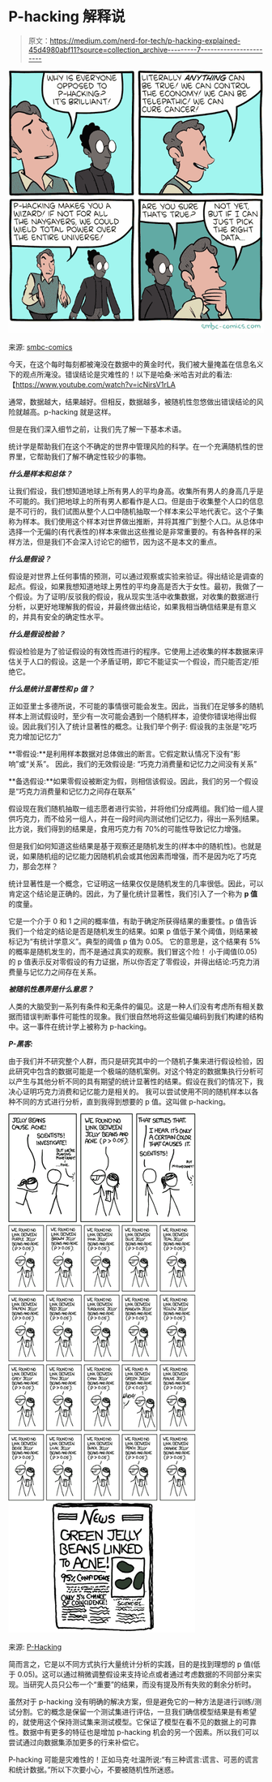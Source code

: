 # P-hacking 解释说

> 原文：<https://medium.com/nerd-for-tech/p-hacking-explained-45d4980abf11?source=collection_archive---------7----------------------->

![](img/a09e1847c1d4ee5c93c7933e2277042d.png)

来源: [smbc-comics](https://www.smbc-comics.com/comic/p-2)

今天，在这个每时每刻都被淹没在数据中的黄金时代，我们被大量掩盖在信息名义下的观点所淹没。错误结论是灾难性的！以下是哈桑·米哈吉对此的看法:【https://www.youtube.com/watch?v=icNirsV1rLA

通常，数据越大，结果越好。但相反，数据越多，被随机性忽悠做出错误结论的风险就越高。p-hacking 就是这样。

但是在我们深入细节之前，让我们先了解一下基本术语。

统计学是帮助我们在这个不确定的世界中管理风险的科学。在一个充满随机性的世界里，它帮助我们了解不确定性较少的事物。

***什么是样本和总体？***

让我们假设，我们想知道地球上所有男人的平均身高。收集所有男人的身高几乎是不可能的。我们把地球上的所有男人都看作是人口。但是由于收集整个人口的信息是不可行的，我们试图从整个人口中随机抽取一个样本来公平地代表它。这个子集称为样本。我们使用这个样本对世界做出推断，并将其推广到整个人口。从总体中选择一个无偏的(有代表性的)样本来做出这些推论是非常重要的。有各种各样的采样方法，但是我们不会深入讨论它的细节，因为这不是本文的重点。

***什么是假设？***

假设是对世界上任何事情的预测，可以通过观察或实验来验证。得出结论是调查的起点。假设，如果我想知道地球上男性的平均身高是否大于女性。最初，我做了一个假设。为了证明/反驳我的假设，我从现实生活中收集数据，对收集的数据进行分析，以更好地理解我的假设，并最终做出结论，如果我相当确信结果是有意义的，并具有安全的确定性水平。

***什么是假设检验？***

假设检验是为了验证假设的有效性而进行的程序。它使用上述收集的样本数据来评估关于人口的假设。这是一个矛盾证明，即它不能证实一个假设，而只能否定/拒绝它。

***什么是统计显著性和 p 值？***

正如亚里士多德所说，不可能的事情很可能会发生。因此，当我们在足够多的随机样本上测试假设时，至少有一次可能会遇到一个随机样本，迫使你错误地得出假设。因此我们引入了统计显著性的概念。让我们举个例子:
假设我的主张是“吃巧克力增加记忆力”

**零假设:**是利用样本数据对总体做出的断言。它假定默认情况下没有“影响”或“关系”。
因此，我们的无效假设是:
“巧克力消费量和记忆力之间没有关系”

**备选假设:**如果零假设被断定为假，则相信该假设。因此，我们的另一个假设是“巧克力消费量和记忆力之间存在联系”

假设现在我们随机抽取一组志愿者进行实验，并将他们分成两组。我们给一组人提供巧克力，而不给另一组人，并在一段时间内测试他们记忆力，得出一系列结果。比方说，我们得到的结果是，食用巧克力有 70%的可能性导致记忆力增强。

但是我们如何知道这些结果是基于观察还是随机发生的(样本中的随机性)。也就是说，如果随机组的记忆能力因随机机会或其他因素而增强，而不是因为吃了巧克力，那会怎样？

统计显著性是一个概念，它证明这一结果仅仅是随机发生的几率很低。因此，可以肯定这个结论是正确的。因此，为了量化统计显著性，我们引入了一个称为 **p 值**的度量。

它是一个介于 0 和 1 之间的概率值，有助于确定所获得结果的重要性。p 值告诉我们一个给定的结论是否是随机发生的结果。如果 p 值低于某个阈值，则结果被标记为“有统计学意义”。典型的阈值 p 值为 0.05。
它的意思是，这个结果有 5%的概率是随机发生的，而不是通过真实的观察。我们冒这个险！
小于阈值(0.05)的 p 值表示反对零假设的有力证据，所以你否定了零假设，并得出结论:巧克力消费量与记忆力之间存在关系。

***被随机性愚弄是什么意思？***

人类的大脑受到一系列有条件和无条件的偏见。这是一种人们没有考虑所有相关数据而错误判断事件可能性的现象。我们很自然地将这些偏见编码到我们构建的结构中。这一事件在统计学上被称为 p-hacking。

***P-黑客:***

由于我们并不研究整个人群，而只是研究其中的一个随机子集来进行假设检验，因此研究中包含的数据可能是一个极端的随机案例。对这个特定的数据集执行分析可以产生与其他分析不同的具有期望的统计显著性的结果。假设在我们的情况下，我决心证明巧克力消费和记忆能力是相关的。
我可以尝试使用不同的随机样本以各种不同的方式进行分析，直到我得到想要的 p 值。这叫做 p-hacking。

![](img/d5ef0fe3a066d28538dfe7f8ae44933e.png)

来源: [P-Hacking](https://imgs.xkcd.com/comics/significant.png)

简而言之，它是以不同方式执行大量统计分析的实践，目的是找到理想的 p 值(低于 0.05)。这可以通过稍微调整假设来支持论点或者通过考虑数据的不同部分来实现。当研究人员只公布一个“重要”的结果，而没有提及所有失败的剩余分析时。

虽然对于 p-hacking 没有明确的解决方案，但是避免它的一种方法是进行训练/测试分割。它的概念是保留一个测试集进行评估，一旦我们确信模型结果是有希望的，就使用这个保持测试集来测试模型。它保证了模型在看不见的数据上的可靠性。数据中有更多的特征也是增加 p-hacking 机会的另一个因素。所以我们可以尝试通过向数据集添加更多的行来补偿它。

P-hacking 可能是灾难性的！正如马克·吐温所说:“有三种谎言:谎言、可恶的谎言和统计数据。”所以下次要小心，不要被随机性所迷惑。